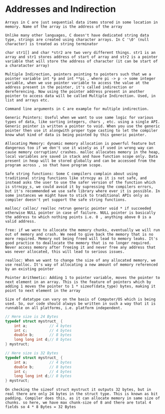 # Addresses and Indirection

`Arrays in C are just sequential data items stored in some location in memory.
Name of the array is the address of the array`

`Unlike many other languages, C doesn't have dedicated string data type, strings are created using character arrays. In C '\0' (null character) is treated as string terminator`

`char str1[] and char *str2 are two very different things. str1 is an array and str1 stores address of start of array and str2 is a pointer variable that will store the address of character (it can be start of a charatacter array)`

`Multiple Indirection, pointers pointing to pointers such that we a pointer variable int *p and int **pi , where pi -> p -> some integer variable, when we use pointer variable to access the value at the address present in the pointer, it's called indirection or dereferencing. Now using the pointer address present in another pointer to access data will be called Multiple Indirection. Used, in list and arrays etc.`

`Command line arguments in C are example for multiple indirection.`

`Generic Pointers: Useful when we want to use same logic for various types of data, like sorting integers, chars , etc. using a single API. Generic pointer is written a pointer to void. When you use the generic pointer then use it alongwith proper type casting to let the compiler know what kind of data is being pointed by this generic pointer.`

`Allocating Memory: dynamic memory allocation is powerful feature but dangerous too if we don't use it wisely as if used in wrong way can cause memory corruption/ crashes. malloc allocates memory in the heap, local variables are saved in stack and have function scope only. Data present in heap will be stored globally and can be accessed from the program across , so that have program scope.`

`Safe string functions: Some C compilers complain about using traditional string functions like strncpy as it is not safe, and instead asks the user to use the safer version of the function which is strncpy_s, we could avoid it by supressing the compilers errors, but it's recommended we use safe library where ever it is possible. In some instances we might have to stick to traditional APIs only as compiler doesn't yet support the safe string functions.`

`malloc/ calloc/ realloc retrun generic pointer void * if succeeded otherwise NULL pointer in case of failure. NULL pointer is basically the address to which nothing points i.e. 0 , anything above 0 is a valid address.`

`free: if we were to allocate the memory chunks, eventually we will run out of memory and crash. We need to give back the memory that is no more required. Memory not being freed will lead to memory leaks. It's good practice to deallocate the memory that is no longer required. Never access memory after freeing it and never free any address that was never allocated, this will lead to serious issues.`

`realloc: When we want to change the size of any allocated memory, we use realloc. It's way of allocating a new amount of memory referenced by an existing pointer`

`Pointer Arithmetic: Adding 1 to pointer variable, moves the pointer to next element in an array. This is the feature of pointers which by adding 1 moves the pointer to 1 * sizeof(data_type) bytes, making it point to next element in the array`

`Size of datatype can vary on the basis of Computer/OS which is being used. So, our code should always be written in such a way that it is runnable on all platforms, i.e. platform independent.`

```C
// Here size is 24 Bytes
typedef struct mystruct_ {
    int a;          // 4 bytes
    int c;          // 4 bytes
    double b;       // 8 bytes
    long long int d;// 8 bytes
} mystruct;

// Here size is 32 Bytes
typedef struct mystruct_ {
    int a;          // 4 bytes
    double b;       // 8 bytes
    int c;          // 4 bytes
    long long int d;// 8 bytes
} mystruct;
```

`On checking the sizeof struct mystruct it outputs 32 bytes, but in real there are only 24 bytes in the struct type. This is known as bit padding. Compiler does this, as it can allocate memory in same size of chunks. so here, we have max chunk-size of 8 and there are total 4 fields so 4 * 8 Bytes = 32 Bytes`

